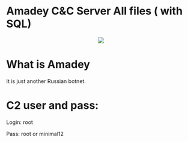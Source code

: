 # Amadey C&C Server All files ( with SQL)

<p align="center">
	<img src="https://cache.nulled.to/11d2182840dffd27f55c0081e9a7dbdb97150bf7/?url=https%3A%2F%2Fi.imgur.com%2FZjmWjRg.jpg">
	<br/>


# What is Amadey

It is just another Russian botnet.

# C2 user and pass:

Login: root

Pass: root or minimal12
